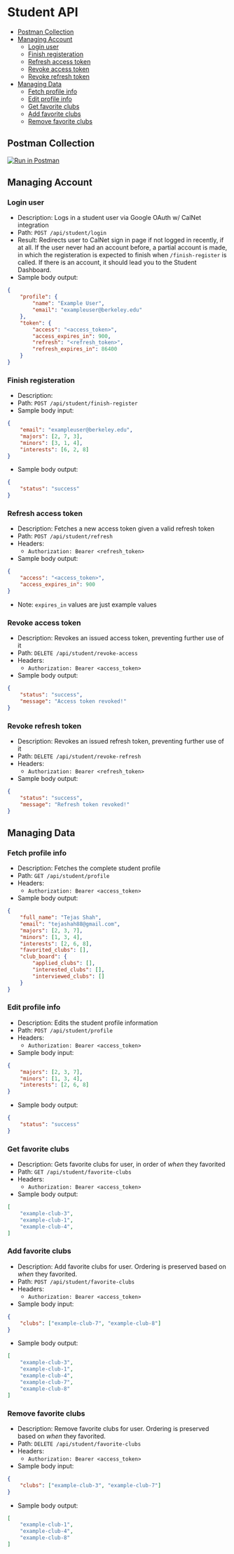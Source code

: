 # Student API

<!-- MarkdownTOC autolink="true" -->

- [Postman Collection](#postman-collection)
- [Managing Account](#managing-account)
    - [Login user](#login-user)
    - [Finish registeration](#finish-registeration)
    - [Refresh access token](#refresh-access-token)
    - [Revoke access token](#revoke-access-token)
    - [Revoke refresh token](#revoke-refresh-token)
- [Managing Data](#managing-data)
    - [Fetch profile info](#fetch-profile-info)
    - [Edit profile info](#edit-profile-info)
    - [Get favorite clubs](#get-favorite-clubs)
    - [Add favorite clubs](#add-favorite-clubs)
    - [Remove favorite clubs](#remove-favorite-clubs)

<!-- /MarkdownTOC -->

## Postman Collection
[![Run in Postman](https://run.pstmn.io/button.svg)](https://app.getpostman.com/run-collection/e9d0784bab2cc5792865)

## Managing Account

### Login user
* Description: Logs in a student user via Google OAuth w/ CalNet integration
* Path: `POST /api/student/login`
* Result: Redirects user to CalNet sign in page if not logged in recently, if at all. If the user never had an account before,
a partial account is made, in which the registeration is expected to finish when `/finish-register` is called. If there is an account, it should lead you to the Student Dashboard.
* Sample body output:
```json
{
    "profile": {
        "name": "Example User",
        "email": "exampleuser@berkeley.edu"
    },
    "token": {
        "access": "<access_token>",
        "access_expires_in": 900,
        "refresh": "<refresh_token>",
        "refresh_expires_in": 86400
    }
}
```

### Finish registeration
* Description:
* Path: `POST /api/student/finish-register`
* Sample body input:
```json
{
    "email": "exampleuser@berkeley.edu",
    "majors": [2, 7, 3],
    "minors": [3, 1, 4],
    "interests": [6, 2, 8]
}
```
* Sample body output:
```json
{
    "status": "success"
}
```

### Refresh access token
* Description: Fetches a new access token given a valid refresh token
* Path: `POST /api/student/refresh`
* Headers:
    - `Authorization: Bearer <refresh_token>`
* Sample body output:
```json
{
    "access": "<access_token>",
    "access_expires_in": 900
}
```
* Note: `expires_in` values are just example values

### Revoke access token
* Description: Revokes an issued access token, preventing further use of it
* Path: `DELETE /api/student/revoke-access`
* Headers:
    - `Authorization: Bearer <access_token>`
* Sample body output:
```json
{
    "status": "success",
    "message": "Access token revoked!"
}
```

### Revoke refresh token
* Description: Revokes an issued refresh token, preventing further use of it
* Path: `DELETE /api/student/revoke-refresh`
* Headers:
    - `Authorization: Bearer <refresh_token>`
* Sample body output:
```json
{
    "status": "success",
    "message": "Refresh token revoked!"
}
```

## Managing Data

### Fetch profile info
* Description: Fetches the complete student profile
* Path: `GET /api/student/profile`
* Headers:
    - `Authorization: Bearer <access_token>`
* Sample body output:
```json
{
    "full_name": "Tejas Shah",
    "email": "tejashah88@gmail.com",
    "majors": [2, 3, 7],
    "minors": [1, 3, 4],
    "interests": [2, 6, 8],
    "favorited_clubs": [],
    "club_board": {
        "applied_clubs": [],
        "interested_clubs": [],
        "interviewed_clubs": []
    }
}
```


### Edit profile info
* Description: Edits the student profile information
* Path: `POST /api/student/profile`
* Headers:
    - `Authorization: Bearer <access_token>`
* Sample body input:
```json
{
    "majors": [2, 3, 7],
    "minors": [1, 3, 4],
    "interests": [2, 6, 8]
}
```
* Sample body output:
```json
{
    "status": "success"
}
```

### Get favorite clubs
* Description: Gets favorite clubs for user, in order of *when* they favorited
* Path: `GET /api/student/favorite-clubs`
* Headers:
    - `Authorization: Bearer <access_token>`
* Sample body output:
```json
[
    "example-club-3",
    "example-club-1",
    "example-club-4",
]
```

### Add favorite clubs
* Description: Add favorite clubs for user. Ordering is preserved based on *when* they favorited.
* Path: `POST /api/student/favorite-clubs`
* Headers:
    - `Authorization: Bearer <access_token>`
* Sample body input:
```json
{
    "clubs": ["example-club-7", "example-club-8"]
}
```
* Sample body output:
```json
[
    "example-club-3",
    "example-club-1",
    "example-club-4",
    "example-club-7",
    "example-club-8"
]
```

### Remove favorite clubs
* Description: Remove favorite clubs for user. Ordering is preserved based on *when* they favorited.
* Path: `DELETE /api/student/favorite-clubs`
* Headers:
    - `Authorization: Bearer <access_token>`
* Sample body input:
```json
{
    "clubs": ["example-club-3", "example-club-7"]
}
```
* Sample body output:
```json
[
    "example-club-1",
    "example-club-4",
    "example-club-8"
]
```
